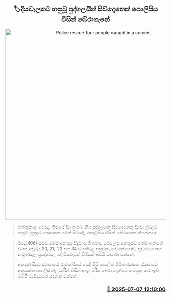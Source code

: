 <p align='center'><b><h2 align='center' title='Police rescue four people caught in a current'>🏷දියවැලකට හසුවූ පුද්ගලයින් සිව්දෙනෙක් පොලිසිය විසින් බේරාගැනේ</h2></b></p>
<p align='center'><img src='https://helakuru.sgp1.cdn.digitaloceanspaces.com/esana/images/lib/sea-nn-archived.jpg' width='600' alt='Police rescue four people caught in a current'></p>

> ඒත්තුකාල වෙරළ තීරයේ දිය නෑමට ගිය පුද්ගලයන් සිව්දෙනෙකු දියවැල්වලට හසුවී මුහුදට ගසාගෙන යමින් සිටියදී, පොලීසිය විසින් බේරාගෙන තිබෙනවා.

> ඊයේ (06) සවස මෙම අනතුර සිදුව ඇති අතර, මෙලෙස අනතුරට පත්ව ඇත්තේ වයස අවුරුදු 20, 21, 22 සහ 34 වයස්වල පසුවන, වේයන්ගොඩ, පූඩළුඔය සහ නමුණුකුල ප්‍රදේශවල පදිංචිකරුවන් පිරිසක් බවයි වාර්තා වන්නේ.

> අනතුර සිදුවූ ස්ථානයේ රාජකාරියේ යෙදී සිටි පොලිස් ජීවිතාරක්ෂක ඒකකයට අනුයුක්ත පොලිස් නිලධාරීන් විසින් අදාළ පිරිස බේරා ගැනීමට කටයුතු කර ඇති බවයි වැඩිදුරටත් සඳහන් වන්නේ.



<h3 align='right'><a href='https://www.helakuru.lk/esana/p/111639/'>📅 2025-07-07 12:10:00</a></h3>
